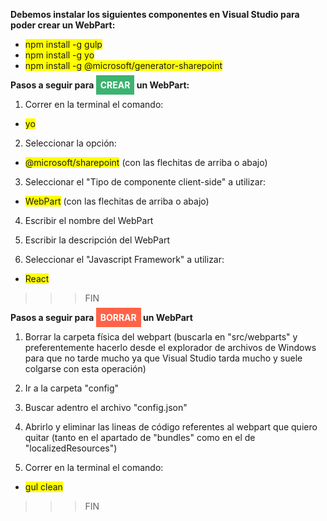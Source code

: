**Debemos instalar los siguientes componentes en Visual Studio para poder crear un WebPart:**

- <span style="background-color:yellow"> npm install -g gulp </span>
- <span style="background-color:yellow"> npm install -g yo </span>
- <span style="background-color:yellow"> npm install -g @microsoft/generator-sharepoint </span>

**Pasos a seguir para <span style="background-color:MediumSeaGreen; color:white; padding: 7px">CREAR</span> un WebPart:**

1) Correr en la terminal el comando:

- <span style="background-color:yellow"> yo </span>

2) Seleccionar la opción:

- <span style="background-color:yellow"> @microsoft/sharepoint</span> (con las flechitas de arriba o abajo)

3) Seleccionar el "Tipo de componente client-side" a utilizar:

- <span style="background-color:yellow"> WebPart</span> (con las flechitas de arriba o abajo)

4) Escribir el nombre del WebPart

5) Escribir la descripción del WebPart

6) Seleccionar el "Javascript Framework" a utilizar:

- <span style="background-color:yellow"> React </span>

>>>FIN

**Pasos a seguir para <span style="background-color:Tomato; color:white; padding: 7px">BORRAR</span> un WebPart**

1) Borrar la carpeta física del webpart (buscarla en "src/webparts" y preferentemente hacerlo desde el explorador de archivos de Windows para que no tarde mucho ya que Visual Studio tarda mucho y suele colgarse con esta operación)

2) Ir a la carpeta "config"

3) Buscar adentro el archivo "config.json" 

4) Abrirlo y eliminar las lineas de código referentes al webpart que quiero quitar (tanto en el apartado de "bundles" como en el de  "localizedResources")

5) Correr en la terminal el comando:

- <span style="background-color:yellow"> gul clean </span>

>>>FIN